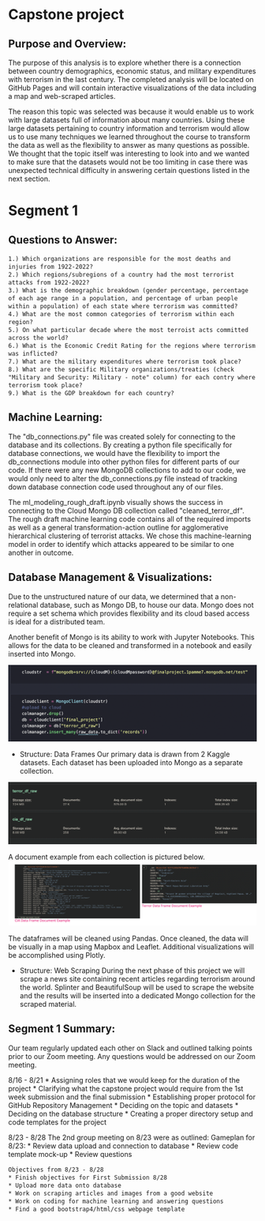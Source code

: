 # Capstone project

## Purpose and Overview:

The purpose of this analysis is to explore whether there is a connection between country demographics, economic status, and military expenditures with terrorism in the last century. The completed analysis will be located on GitHub Pages and will contain interactive visualizations of the data including a map and web-scraped articles.

The reason this topic was selected was because it would enable us to work with large datasets full of information about many countries. Using these large datasets pertaining to country information and terrorism would allow us to use many techniques we learned throughout the course to transform the data as well as the flexibility to answer as many questions as possible. We thought that the topic itself was interesting to look into and we wanted to make sure that the datasets would not be too limiting in case there was unexpected technical difficulty in answering certain questions listed in the next section.

# Segment 1

## Questions to Answer:

    1.) Which organizations are responsible for the most deaths and injuries from 1922-2022?
    2.) Which regions/subregions of a country had the most terrorist attacks from 1922-2022?
    3.) What is the demographic breakdown (gender percentage, percentage of each age range in a population, and percentage of urban people within a population) of each state where terrorism was committed?
    4.) What are the most common categories of terrorism within each region?
    5.) On what particular decade where the most terroist acts committed across the world?
    6.) What is the Economic Credit Rating for the regions where terrorism was inflicted?
    7.) What are the military expenditures where terrorism took place?
    8.) What are the specific Military organizations/treaties (check "Military and Security: Military - note" column) for each contry where terrorism took place?
    9.) What is the GDP breakdown for each country?
    
## Machine Learning:

The "db_connections.py" file was created solely for connecting to the database and its collections. By creating a python file specifically for database connections, we would have the flexibility to import the db_connections module into other python files for different parts of our code. If there were any new MongoDB collections to add to our code, we would only need to alter the db_connections.py file instead of tracking down database connection code used throughout any of our files.

The ml_modeling_rough_draft.ipynb visually shows the success in connecting to the Cloud Mongo DB collection called "cleaned_terror_df". The rough draft machine learning code contains all of the required imports as well as a general transformation-action outline for agglomerative hierarchical clustering of terrorist attacks. We chose this machine-learning model in order to identify which attacks appeared to be similar to one another in outcome.


## Database Management & Visualizations:

Due to the unstructured nature of our data, we determined that a non-relational database, such as Mongo DB, to house our data.  Mongo does not require a set schema which provides flexibility and its cloud based access is ideal for a distributed team.

Another benefit of Mongo is its ability to work with Jupyter Notebooks.  This allows for the data to be cleaned and transformed in a notebook and easily inserted into Mongo.

![upload to mongo](https://github.com/namin1993/Capstone_Project/blob/lauren/lauren%20resources%20week%201/upload%20to%20mongo.png)

* Structure: Data Frames
Our primary data is drawn from 2 Kaggle datasets.  Each dataset has been uploaded into Mongo as a separate collection.  

![collection picture](https://github.com/namin1993/Capstone_Project/blob/lauren/lauren%20resources%20week%201/raw%20data%20uploaded%20to%20mongo.png)

A document example from each collection is pictured below.  
![combined doc picture](https://github.com/namin1993/Capstone_Project/blob/lauren/lauren%20resources%20week%201/combined%20doc%20example.png)

The dataframes will be cleaned using Pandas.  Once cleaned, the data will be visually in a map using Mapbox and Leaflet.  Additional visualizations will be accomplished using Plotly.

* Structure: Web Scraping
During the next phase of this project we will scrape a news site containing recent articles regarding terrorism around the world.  Splinter and BeautifulSoup will be used to scrape the website and the results will be inserted into a dedicated Mongo collection for the scraped material.


## Segment 1 Summary:
Our team regularly updated each other on Slack and outlined talking points prior to our Zoom meeting. Any questions would be addressed on our Zoom meeting.

8/16 - 8/21
    * Assigning roles that we would keep for the duration of the project
    * Clarifying what the capstone project would require from the 1st week submission and the final submission
    * Establishing proper protocol for GitHub Repository Management
    * Deciding on the topic and datasets
    * Deciding on the database structure
    * Creating a proper directory setup and code templates for the project

8/23 - 8/28
The 2nd group meeting on 8/23 were as outlined:
    Gameplan for 8/23:
    * Review data upload and connection to database
    * Review code template mock-up
    * Review questions
    
    Objectives from 8/23 - 8/28
    * Finish objectives for First Submission 8/28
    * Upload more data onto database
    * Work on scraping articles and images from a good website
    * Work on coding for machine learning and answering questions
    * Find a good bootstrap4/html/css webpage template
